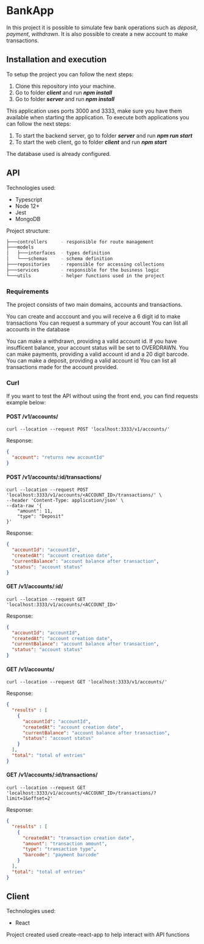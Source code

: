 # BankApp

In this project it is possible to simulate few bank operations such as *deposit*, *payment*, *withdrawn*. It is also possible to create a new account to make transactions.

## Installation and execution

To setup the project you can follow the next steps:
1. Clone this repository into your machine.
2. Go to folder ***client*** and run ***npm install***
3. Go to folder ***server*** and run ***npm install***

This application uses ports 3000 and 3333, make sure you have them available when starting the application.
To execute both applications you can follow the next steps:
1. To start the backend server, go to folder ***server*** and run ***npm run start***
2. To start the web client, go to folder ***client*** and run ***npm start***

The database used is already configured.

## API

Technologies used:
* Typescript
* Node 12+
* Jest
* MongoDB

Project structure:
```bash 
├───controllers     - responsible for route management
├───models
│   ├───interfaces  - types definition
│   └───schemas     - schema definition
├───repositories    - reponsible for accessing collections
├───services        - responsible for the business logic
└───utils           - helper functions used in the project
```
### Requirements
The project consists of two main domains, accounts and transactions.

You can create and acccount and you will receive a 6 digit id to make transactions
You can request a summary of your account
You can list all accounts in the database

You can make a withdrawn, providing a valid account id. If you have insufficent balance, your account status will be set to OVERDRAWN.
You can make payments, providing a valid account id and a 20 digit barcode.
You can make a deposit, providing a valid account id
You can list all transactions made for the account provided.

### Curl

If you want to test the API without using the front end, you can find requests example below:

#### POST /v1/accounts/ 
```
curl --location --request POST 'localhost:3333/v1/accounts/'
```

Response: 
```json
{
  "account": "returns new accountId"
}
```

#### POST /v1/accounts/:id/transactions/
```
curl --location --request POST 'localhost:3333/v1/accounts/<ACCOUNT_ID>/transactions/' \
--header 'Content-Type: application/json' \
--data-raw '{
    "amount": 11,
    "type": "Deposit"
}'
```

Response:
```json
{
  "accountId": "accountId",
  "createdAt": "account creation date",
  "currentBalance": "account balance after transaction",
  "status": "account status"
}
```

#### GET /v1/accounts/:id/
```
curl --location --request GET 'localhost:3333/v1/accounts/<ACCOUNT_ID>'
```

Response:
```json
{
  "accountId": "accountId",
  "createdAt": "account creation date",
  "currentBalance": "account balance after transaction",
  "status": "account status"
}
```

#### GET /v1/accounts/
```
curl --location --request GET 'localhost:3333/v1/accounts/'
```

Response:
```json
{
  "results" : [
    {
      "accountId": "accountId",
      "createdAt": "account creation date",
      "currentBalance": "account balance after transaction",
      "status": "account status"
    }
  ],
  "total": "total of entries"
}
```

#### GET /v1/accounts/:id/transactions/
```
curl --location --request GET 'localhost:3333/v1/accounts/<ACCOUNT_ID>/transactions/?limit=1&offset=2' 
```

Response:
```json
{
  "results" : [
    {
      "createdAt": "transaction creation date",
      "amount": "transaction amount",
      "type": "transaction type",
      "barcode": "payment barcode"
    }
  ],
  "total": "total of entries"
}
```

## Client

Technologies used:
* React

Project created used create-react-app to help interact with API functions
